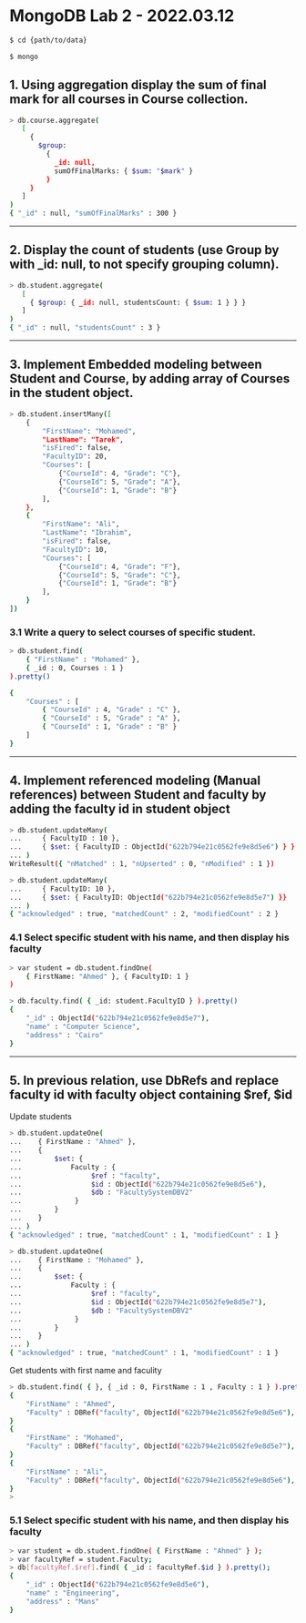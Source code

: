 # MongoDB Lab 2 - 2022.03.12

```bash
$ cd {path/to/data}

$ mongo
```

## 1. Using aggregation display the sum of final mark for all courses in Course collection.

```bash
> db.course.aggregate(
   [
     {
       $group:
         {
           _id: null,
           sumOfFinalMarks: { $sum: "$mark" }
         }
     }
   ]
)
{ "_id" : null, "sumOfFinalMarks" : 300 }
```

---

## 2. Display the count of students (use Group by with \_id: null, to not specify grouping column).

```bash
> db.student.aggregate(
   [
     { $group: { _id: null, studentsCount: { $sum: 1 } } }
   ]
)
{ "_id" : null, "studentsCount" : 3 }
```

---

## 3. Implement Embedded modeling between Student and Course, by adding array of Courses in the student object.

```bash
> db.student.insertMany([
    {
        "FirstName": "Mohamed",
        "LastName": "Tarek",
        "isFired": false,
        "FacultyID": 20,
        "Courses": [
            {"CourseId": 4, "Grade": "C"},
            {"CourseId": 5, "Grade": "A"},
            {"CourseId": 1, "Grade": "B"}
        ],
    },
    {
        "FirstName": "Ali",
        "LastName": "Ibrahim",
        "isFired": false,
        "FacultyID": 10,
        "Courses": [
            {"CourseId": 4, "Grade": "F"},
            {"CourseId": 5, "Grade": "C"},
            {"CourseId": 1, "Grade": "B"}
        ],
    }
])
```

### 3.1 Write a query to select courses of specific student.

```bash
> db.student.find(
    { "FirstName" : "Mohamed" },
    { _id : 0, Courses : 1 }
).pretty()

{
    "Courses" : [
        { "CourseId" : 4, "Grade" : "C" },
        { "CourseId" : 5, "Grade" : "A" },
        { "CourseId" : 1, "Grade" : "B" }
    ]
}
```

---

## 4. Implement referenced modeling (Manual references) between Student and faculty by adding the faculty id in student object

```bash
> db.student.updateMany(
...     { FacultyID : 10 },
...     { $set: { FacultyID : ObjectId("622b794e21c0562fe9e8d5e6") } }
... )
WriteResult({ "nMatched" : 1, "nUpserted" : 0, "nModified" : 1 })
```

```bash
> db.student.updateMany(
...     { FacultyID: 10 },
...     { $set: { FacultyID: ObjectId("622b794e21c0562fe9e8d5e7") }}
... )
{ "acknowledged" : true, "matchedCount" : 2, "modifiedCount" : 2 }
```

### 4.1 Select specific student with his name, and then display his faculty

```bash
> var student = db.student.findOne(
    { FirstName: "Ahmed" }, { FacultyID: 1 }
)

> db.faculty.find( { _id: student.FacultyID } ).pretty()
{
    "_id" : ObjectId("622b794e21c0562fe9e8d5e7"),
    "name" : "Computer Science",
    "address" : "Cairo"
}
```

---

## 5. In previous relation, use DbRefs and replace faculty id with faculty object containing $ref, $id

Update students

```bash
> db.student.updateOne(
...    { FirstName : "Ahmed" },
...    {
...        $set: {
...            Faculty : {
...                 $ref : "faculty",
...                 $id : ObjectId("622b794e21c0562fe9e8d5e6"),
...                 $db : "FacultySystemDBV2"
...             }
...        }
...    }
... )
{ "acknowledged" : true, "matchedCount" : 1, "modifiedCount" : 1 }
```

```bash
> db.student.updateOne(
...    { FirstName : "Mohamed" },
...    {
...        $set: {
...            Faculty : {
...                 $ref : "faculty",
...                 $id : ObjectId("622b794e21c0562fe9e8d5e7"),
...                 $db : "FacultySystemDBV2"
...             }
...        }
...    }
... )
{ "acknowledged" : true, "matchedCount" : 1, "modifiedCount" : 1 }
```

Get students with first name and faculity

```bash
> db.student.find( { }, { _id : 0, FirstName : 1 , Faculty : 1 } ).pretty()
{
    "FirstName" : "Ahmed",
    "Faculty" : DBRef("faculty", ObjectId("622b794e21c0562fe9e8d5e6"), "FacultySystemDBV2")
}
{
    "FirstName" : "Mohamed",
    "Faculty" : DBRef("faculty", ObjectId("622b794e21c0562fe9e8d5e7"), "FacultySystemDBV2")
}
{
    "FirstName" : "Ali",
    "Faculty" : DBRef("faculty", ObjectId("622b794e21c0562fe9e8d5e6"), "FacultySystemDBV2")
}
>
```

### 5.1 Select specific student with his name, and then display his faculty

```bash
> var student = db.student.findOne( { FirstName : "Ahmed" } );
> var facultyRef = student.Faculty;
> db[facultyRef.$ref].find( { _id : facultyRef.$id } ).pretty();
{
    "_id" : ObjectId("622b794e21c0562fe9e8d5e6"),
    "name" : "Engineering",
    "address" : "Mans"
}
```

